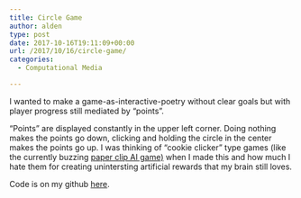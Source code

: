 ```yaml
---
title: Circle Game
author: alden
type: post
date: 2017-10-16T19:11:09+00:00
url: /2017/10/16/circle-game/
categories:
  - Computational Media

---
```

I wanted to make a game-as-interactive-poetry without clear goals but with player progress still mediated by &#8220;points&#8221;.



&#8220;Points&#8221; are displayed constantly in the upper left corner. Doing nothing makes the points go down, clicking and holding the circle in the center makes the points go up. I was thinking of &#8220;cookie clicker&#8221; type games (like the currently buzzing [paper clip AI game)][1] when I made this and how much I hate them for creating unintersting artificial rewards that my brain still loves.



Code is on my github [here][2].

 [1]: https://www.theverge.com/tldr/2017/10/11/16457742/ai-paperclips-thought-experiment-game-frank-lantz
 [2]: https://github.com/miamiww/ComputationalMedia/blob/master/Week5/circlegame.js